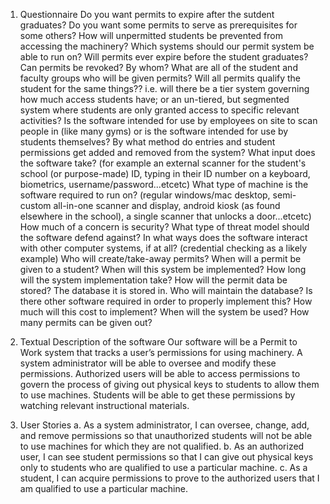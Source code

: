 1. Questionnaire
Do you want permits to expire after the sutdent graduates?
Do you want some permits to serve as prerequisites for some others?
How will unpermitted students be prevented from accessing the machinery?
Which systems should our permit system be able to run on?
Will permits ever expire before the student graduates?
Can permits be revoked? By whom?
What are all of the student and faculty groups who will be given permits?
Will all permits qualify the student for the same things?? i.e. will there be a tier system governing how much access students have; or an un-tiered, but segmented system where students are only granted access to specific relevant activities?
Is the software intended for use by employees on site to scan people in (like many gyms) or is the software intended for use by students themselves?
By what method do entries and student permissions get added and removed from the system?
What input does the software take? (for example an external scanner for the student's school (or purpose-made) ID, typing in their ID number on a keyboard, biometrics, username/password...etcetc)
What type of machine is the software required to run on? (regular windows/mac desktop, semi-custom all-in-one scanner and display, android kiosk (as found elsewhere in the school), a single scanner that unlocks a door...etcetc)
How much of a concern is security? What type of threat model should the software defend against?
In what ways does the software interact with other computer systems, if at all? (credential checking as a likely example)
Who will create/take-away permits?
When will a permit be given to a student?
When will this system be implemented?
How long will the system implementation take?
How will the permit data be stored? The database it is stored in.
Who will maintain the database?
Is there other software required in order to properly implement this?
How much will this cost to implement?
When will the system be used?
How many permits can be given out?

2. Textual Description of the software
Our software will be a Permit to Work system that tracks a user’s permissions for using machinery. 
A system administrator will be able to oversee and modify these permissions. 
Authorized users will be able to access permissions to govern the process of giving out physical keys to students to allow them to use machines. 
Students will be able to get these permissions by watching relevant instructional materials. 

3. User Stories
  a. As a system administrator, I can oversee, change, add, and remove permissions so that unauthorized students will not be able to use machines for which they are not qualified. 
  b. As an authorized user, I can see student permissions so that I can give out physical keys only to students who are qualified to use a particular machine. 
  c. As a student, I can acquire permissions to prove to the authorized users that I am qualified to use a particular machine. 
  
